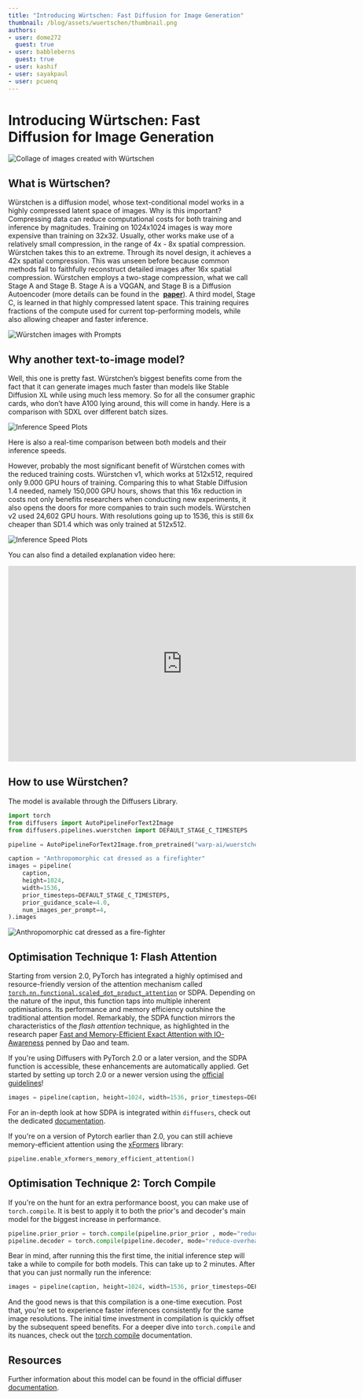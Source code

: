 ```yaml
---
title: "Introducing Würtschen: Fast Diffusion for Image Generation" 
thumbnail: /blog/assets/wuertschen/thumbnail.png
authors:
- user: dome272
  guest: true
- user: babbleberns
  guest: true
- user: kashif
- user: sayakpaul
- user: pcuenq
---
```


# Introducing Würtschen: Fast Diffusion for Image Generation

<!-- {blog_metadata} -->
<!-- {authors} -->

![Collage of images created with Würtschen](https://huggingface.co/datasets/huggingface/documentation-images/resolve/main/blog/wuertschen/collage_compressed.jpg)

## What is Würtschen?

Würstchen is a diffusion model, whose text-conditional model works in a highly compressed latent space of images. Why is this important? Compressing data can reduce computational costs for both training and inference by magnitudes. Training on 1024x1024 images is way more expensive than training on 32x32. Usually, other works make use of a relatively small compression, in the range of 4x - 8x spatial compression. Würstchen takes this to an extreme. Through its novel design, it achieves a 42x spatial compression. This was unseen before because common methods fail to faithfully reconstruct detailed images after 16x spatial compression. Würstchen employs a two-stage compression, what we call Stage A and Stage B. Stage A is a VQGAN, and Stage B is a Diffusion Autoencoder (more details can be found in the  **[paper](https://arxiv.org/abs/2306.00637)**). A third model, Stage C, is learned in that highly compressed latent space. This training requires fractions of the compute used for current top-performing models, while also allowing cheaper and faster inference.

![Würstchen images with Prompts](https://huggingface.co/datasets/huggingface/documentation-images/resolve/main/blog/wuertschen/generated_images.jpg)

## Why another text-to-image model?

Well, this one is pretty fast. Würstchen’s biggest benefits come from the fact that it can generate images much faster than models like Stable Diffusion XL while using much less memory. So for all the consumer graphic cards, who don’t have A100 lying around, this will come in handy. Here is a comparison with SDXL over different batch sizes.

![Inference Speed Plots](https://huggingface.co/datasets/huggingface/documentation-images/resolve/main/blog/wuertschen/inference_speed_v2.jpg)

Here is also a real-time comparison between both models and their inference speeds.

However, probably the most significant benefit of Würstchen comes with the reduced training costs. Würstchen v1, which works at 512x512, required only 9.000 GPU hours of training. Comparing this to what Stable Diffusion 1.4 needed, namely 150,000 GPU hours, shows that this 16x reduction in costs not only benefits researchers when conducting new experiments, it also opens the doors for more companies to train such models. Würstchen v2 used 24,602 GPU hours. With resolutions going up to 1536, this is still 6x cheaper than SD1.4 which was only trained at 512x512.

![Inference Speed Plots](https://huggingface.co/datasets/huggingface/documentation-images/resolve/main/blog/wuertschen/compute_comparison.jpg)

You can also find a detailed explanation video here:

<iframe width="708" height="398" src="https://www.youtube.com/embed/ogJsCPqgFMk" title="Efficient Text-to-Image Training (16x cheaper than Stable Diffusion) | Paper Explained" frameborder="0" allow="accelerometer; autoplay; clipboard-write; encrypted-media; gyroscope; picture-in-picture; web-share" allowfullscreen></iframe>

## How to use Würstchen?

The model is available through the Diffusers Library.

```Python
import torch
from diffusers import AutoPipelineForText2Image
from diffusers.pipelines.wuerstchen import DEFAULT_STAGE_C_TIMESTEPS

pipeline = AutoPipelineForText2Image.from_pretrained("warp-ai/wuerstchen", torch_dtype=torch.float16).to("cuda")

caption = "Anthropomorphic cat dressed as a firefighter"
images = pipeline(
	caption,
	height=1024,
	width=1536,
	prior_timesteps=DEFAULT_STAGE_C_TIMESTEPS,
	prior_guidance_scale=4.0,
	num_images_per_prompt=4,
).images
```

![Anthropomorphic cat dressed as a fire-fighter](https://huggingface.co/datasets/huggingface/documentation-images/resolve/main/blog/wuertschen/Anthropomorphic_cat_dressed_as_a_fire_fighter.jpg)



## Optimisation Technique 1: Flash Attention

Starting from version 2.0, PyTorch has integrated a highly optimised and resource-friendly version of the attention mechanism called [`torch.nn.functional.scaled_dot_product_attention`](https://pytorch.org/docs/master/generated/torch.nn.functional.scaled_dot_product_attention) or SDPA. Depending on the nature of the input, this function taps into multiple inherent optimisations. Its performance and memory efficiency outshine the traditional attention model. Remarkably, the SDPA function mirrors the characteristics of the *flash attention* technique, as highlighted in the research paper [Fast and Memory-Efficient Exact Attention with IO-Awareness](https://arxiv.org/abs/2205.14135) penned by Dao and team.

If you're using Diffusers with PyTorch 2.0 or a later version, and the SDPA function is accessible, these enhancements are automatically applied. Get started by setting up torch 2.0 or a newer version using the [official guidelines](https://pytorch.org/get-started/locally/)! 

```python
images = pipeline(caption, height=1024, width=1536, prior_timesteps=DEFAULT_STAGE_C_TIMESTEPS, prior_guidance_scale=4.0, num_images_per_prompt=4).images
```

For an in-depth look at how SDPA is integrated within `diffusers`, check out the dedicated [documentation](https://huggingface.co/docs/diffusers/optimization/torch2.0).

If you're on a version of Pytorch earlier than 2.0, you can still achieve memory-efficient attention using the [xFormers](https://facebookresearch.github.io/xformers/) library:

```Python
pipeline.enable_xformers_memory_efficient_attention()
```

## Optimisation Technique 2: Torch Compile

If you're on the hunt for an extra performance boost, you can make use of `torch.compile`. It is best to apply it to both the prior's
and decoder's main model for the biggest increase in performance.

```python
pipeline.prior_prior = torch.compile(pipeline.prior_prior , mode="reduce-overhead", fullgraph=True)
pipeline.decoder = torch.compile(pipeline.decoder, mode="reduce-overhead", fullgraph=True)
```

Bear in mind, after running this the first time, the initial inference step will take a while to compile for both models. This can take up to 2 minutes. After that you can just normally run the inference: 

```python
images = pipeline(caption, height=1024, width=1536, prior_timesteps=DEFAULT_STAGE_C_TIMESTEPS, prior_guidance_scale=4.0, num_images_per_prompt=4).images
```

And the good news is that this compilation is a one-time execution. Post that, you're set to experience faster inferences consistently for the same image resolutions. The initial time investment in compilation is quickly offset by the subsequent speed benefits. For a deeper dive into `torch.compile` and its nuances, check out the [torch compile](https://pytorch.org/tutorials/intermediate/torch_compile_tutorial.html) documentation.


## Resources

Further information about this model can be found in the official diffuser [documentation](https://huggingface.co/docs/diffusers/main/en/api/pipelines/wuerstchen).
